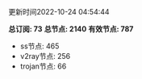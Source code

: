 更新时间2022-10-24 04:54:44

**总订阅: 73**
**总节点: 2140**
**有效节点: 787**
- ss节点: 465
- v2ray节点: 256
- trojan节点: 66
